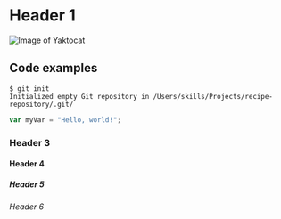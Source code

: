 # Header 1
![Image of Yaktocat](https://octodex.github.com/images/yaktocat.png)
## Code examples
```
$ git init
Initialized empty Git repository in /Users/skills/Projects/recipe-repository/.git/
```
``` javascript
var myVar = "Hello, world!";
```
### Header 3
#### Header 4
##### Header 5
###### Header 6
